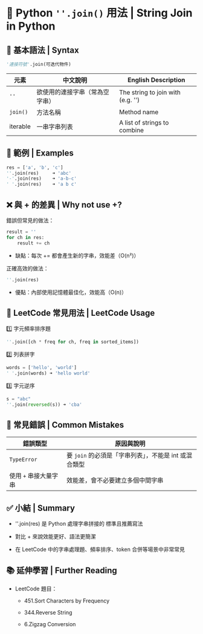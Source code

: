 # 🔗 Python `''.join()` 用法 | String Join in Python

## 📘 基本語法 | Syntax

```python
'連接符號'.join(可迭代物件)
```
| 元素       | 中文說明            | English Description               |
| -------- | --------------- | --------------------------------- |
| `''`     | 欲使用的連接字串（常為空字串） | The string to join with (e.g. '') |
| `join()` | 方法名稱            | Method name                       |
| iterable | 一串字串列表          | A list of strings to combine      |

## 🧪 範例 | Examples
```python
res = ['a', 'b', 'c']
''.join(res)     ➜ 'abc'
'-'.join(res)    ➜ 'a-b-c'
' '.join(res)    ➜ 'a b c'
```
## ❌ 與 + 的差異 | Why not use +?
錯誤但常見的做法：
```python
result = ''
for ch in res:
    result += ch
```
- 缺點：每次 += 都會產生新的字串，效能差（O(n²)）

正確高效的做法：
```python
''.join(res)
```
- 優點：內部使用記憶體最佳化，效能高（O(n)）

## 🧰 LeetCode 常見用法 | LeetCode Usage

1️⃣ 字元頻率排序題
```python
''.join([ch * freq for ch, freq in sorted_items])
```

2️⃣ 列表拼字
```python
words = ['hello', 'world']
' '.join(words) ➜ 'hello world'
```

3️⃣ 字元逆序
```python
s = "abc"
''.join(reversed(s)) ➜ 'cba'
```

## 🧠 常見錯誤 | Common Mistakes
| 錯誤類型          | 原因與說明                             |
| ------------- | --------------------------------- |
| `TypeError`   | 要 `join` 的必須是「字串列表」，不能是 int 或混合類型 |
| 使用 `+` 串接大量字串 | 效能差，會不必要建立多個中間字串                  |

## ✅ 小結 | Summary
- ''.join(res) 是 Python 處理字串拼接的 標準且推薦寫法

- 對比 + 來說效能更好、語法更簡潔

- 在 LeetCode 中的字串處理題、頻率排序、token 合併等場景中非常常見

## 📚 延伸學習 | Further Reading
- LeetCode 題目：

    - 451.Sort Characters by Frequency

    - 344.Reverse String

    - 6.Zigzag Conversion